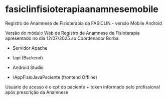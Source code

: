 # fasiclinfisioterapiaanamnesemobile
Registro de Anamnese de Fisioterapia da FASICLIN - versão Mobile Android

Versão do módulo Web de Registro de Anamnese de Fisioterapia apresentado no dia 12/07/2025 ao Coordenador Borba.

- Servidor Apache
- \api (Backend)

- Android Studio 
- \AppFisioJavaPaciente (frontend Offline)

  
Usuário de acesso é o cpf do paciente + token informado pelo profissional após prescrição da Anamnese

